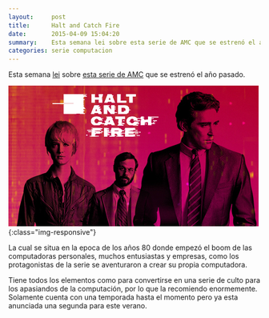 ```yaml
---
layout:     post
title:      Halt and Catch Fire
date:       2015-04-09 15:04:20
summary:    Esta semana lei sobre esta serie de AMC que se estrenó el año pasado, la cual se situa en la epoco de los años 80 donde empezó el boom de las computadoras personales.
categories: serie computacion
---
```


Esta semana [lei](https://geekytheory.com/un-referente-geek-cameron-howe/) sobre [esta serie de AMC](http://www.amctv.com/shows/halt-and-catch-fire) que se estrenó el año pasado. 

![Halt and Catch Fire](/img/halt-catch-fire.jpg){:class="img-responsive"}

La cual se situa en la epoca de los años 80 donde empezó el boom de las computadoras personales, muchos entusiastas y empresas, como los protagonistas de la serie se aventuraron a crear su propia computadora.

Tiene todos los elementos como para convertirse en una serie de culto para los apasiandos de la computación, por lo que la recomiendo enormemente. Solamente cuenta con una temporada hasta el momento pero ya esta anunciada una segunda para este verano.
